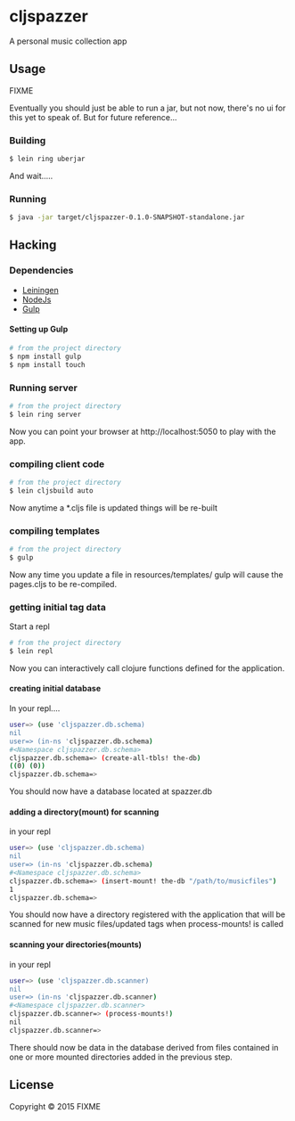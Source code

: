 # cljspazzer

A personal music collection app

## Usage

FIXME

Eventually you should just be able to run a jar, but not now, there's no ui for this yet to speak of. But for future reference...

### Building

```bash
$ lein ring uberjar
```

And wait.....

### Running

```bash
$ java -jar target/cljspazzer-0.1.0-SNAPSHOT-standalone.jar
```

## Hacking

### Dependencies

- [Leiningen](http://leiningen.org/)
- [NodeJs](http://nodejs.org/)
- [Gulp](http://gulpjs.com/)


#### Setting up Gulp

```bash
# from the project directory
$ npm install gulp
$ npm install touch

```

### Running server

```bash
# from the project directory
$ lein ring server
```

Now you can point your browser at http://localhost:5050 to play with the app. 

### compiling client code

```bash
# from the project directory
$ lein cljsbuild auto
```

Now anytime a *.cljs file is updated things will be re-built


### compiling templates

```bash
# from the project directory
$ gulp
```

Now any time you update a file in resources/templates/ gulp will cause
the pages.cljs to be re-compiled.

### getting initial tag data

Start a repl

```bash
# from the project directory
$ lein repl
```

Now you can interactively call clojure functions defined for the application. 

#### creating initial database

In your repl....

```bash
user=> (use 'cljspazzer.db.schema)
nil
user=> (in-ns 'cljspazzer.db.schema)
#<Namespace cljspazzer.db.schema>
cljspazzer.db.schema=> (create-all-tbls! the-db)
((0) (0))
cljspazzer.db.schema=> 
```

You should now have a database located at spazzer.db

#### adding a directory(mount) for scanning

in your repl

````bash
user=> (use 'cljspazzer.db.schema)
nil
user=> (in-ns 'cljspazzer.db.schema)
#<Namespace cljspazzer.db.schema>
cljspazzer.db.schema=> (insert-mount! the-db "/path/to/musicfiles")
1
cljspazzer.db.schema=> 
````

You should now have a directory registered with the application that will be scanned for new music files/updated tags when process-mounts! is called

#### scanning your directories(mounts)
in your repl

````bash
user=> (use 'cljspazzer.db.scanner)
nil
user=> (in-ns 'cljspazzer.db.scanner)
#<Namespace cljspazzer.db.scanner>
cljspazzer.db.scanner=> (process-mounts!)
nil
cljspazzer.db.scanner=> 
````

There should now be data in the database derived from files contained in one or more mounted directories added in the previous step.

## License

Copyright © 2015 FIXME
